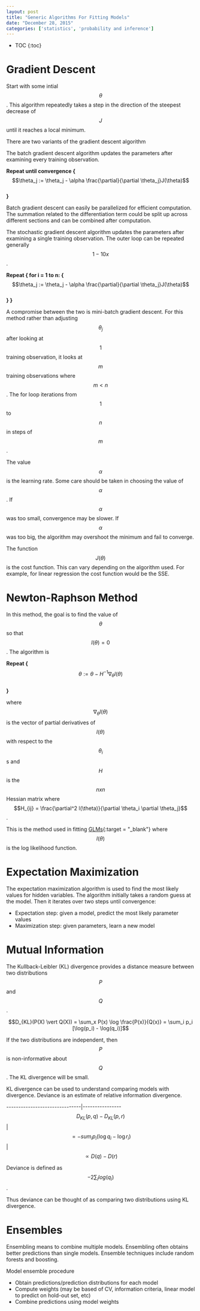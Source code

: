 ```yaml
---
layout: post
title: "Generic Algorithms For Fitting Models"
date: "December 28, 2015"
categories: ['statistics', 'probability and inference']
---
```


* TOC
{:toc}




# Gradient Descent
Start with some intial $$\theta$$. This algorithm repeatedly takes a step in the direction of the steepest decrease of $$J$$ until it reaches a local minimum. 

There are two variants of the gradient descent algorithm

The batch gradient descent algorithm updates the parameters after examining every training observation.

**Repeat until convergence {** <br>
  $$\theta_j := \theta_j - \alpha \frac{\partial}{\partial \theta_j}J(\theta)$$ <br>
**}**

Batch gradient descent can easily be parallelized for efficient computation. The summation related to the differentiation term could be split up across different sections and can be combined after computation.

The stochastic gradient descent algorithm updates the parameters after examining a single training observation. The outer loop can be repeated generally $$1-10x$$.

**Repeat { for i = 1 to n: {** <br>
      $$\theta_j := \theta_j - \alpha \frac{\partial}{\partial \theta_j}J(\theta)$$ <br>
**} }**

A compromise between the two is mini-batch gradient descent. For this method rather than adjusting $$\theta_j$$ after looking at $$1$$ training observation, it looks at $$m$$ training observations where $$m < n$$. The for loop iterations from $$1$$ to $$n$$ in steps of $$m$$. 

The value $$\alpha$$ is the learning rate. Some care should be taken in choosing the value of $$\alpha$$. If $$\alpha$$ was too small, convergence may be slower. If $$\alpha$$ was too big, the algorithm may overshoot the minimum and fail to converge. 

The function $$J(\theta)$$ is the cost function. This can vary depending on the algorithm used. For example, for linear regression the cost function would be the SSE. 

# Newton-Raphson Method
In this method, the goal is to find the value of $$\theta$$ so that $$l(\theta) = 0$$. The algorithm is 

**Repeat {** <br>
  $$\theta := \theta - H^{-1} \nabla_{\theta} l(\theta)$$ <br>
**}**

where $$ \nabla_{\theta} l(\theta)$$ is the vector of partial derivatives of $$l(\theta)$$ with respect to the $$\theta_i$$s and $$H$$ is the $$nxn$$ Hessian matrix where $$H_{ij} = \frac{\partial^2 l(\theta)}{\partial \theta_i \partial \theta_j}$$. 

This is the method used in fitting [GLMs][glm_basics_post]{:target = "_blank"} where $$l(\theta)$$ is the log likelihood function.

# Expectation Maximization
The expectation maximization algorithm is used to find the most likely values for hidden variables. The algorithm initially takes a random guess at the model. Then it iterates over two steps until convergence:

* Expectation step: given a model, predict the most likely parameter values
* Maximization step: given parameters, learn a new model

# Mutual Information

The Kullback-Leibler (KL) divergence provides a distance measure between two distributions $$P$$ and $$Q$$. 

$$D_{KL}(P(X) \vert Q(X)) = \sum_x P(x) \log \frac{P(x)}{Q(x)} = \sum_i p_i [\log(p_i) - \log(q_i)]$$

If the two distributions are independent, then $$P$$ is non-informative about $$Q$$. The KL divergence will be small. 

KL divergence can be used to understand comparing models with divergence. Deviance is an estimate of relative information divergence.


-------------------------------|----------------
$$D_{KL}(p,q) - D_{KL}(p, r)$$ | $$ = -sum_i p_i (\log q_i - \log r_i)$$ 
                               | $$ \propto D(q) - D(r)$$
                               
Deviance is defined as $$-2\sum_i log(q_i)$$.

Thus deviance can be thought of as comparing two distributions using KL divergence. 

# Ensembles

Ensembling means to combine multiple models. Ensembling often obtains better predictions than single models. Ensemble techniques include random forests and boosting. 

Model ensemble procedure

* Obtain predictions/prediction distributions for each model
* Compute weights (may be based of CV, information criteria, linear model to predict on hold-out set, etc)
* Combine predictions using model weights

[glm_basics_post]: http://jnguyen92.github.io/nhuyhoa//2015/11/GLM-Basics.html#fitting-glm

